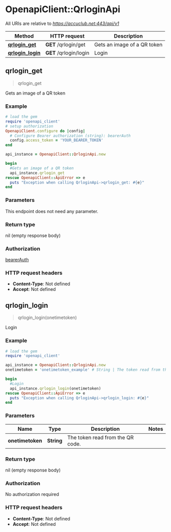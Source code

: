 # OpenapiClient::QrloginApi

All URIs are relative to *https://accuclub.net:443/api/v1*

Method | HTTP request | Description
------------- | ------------- | -------------
[**qrlogin_get**](QrloginApi.md#qrlogin_get) | **GET** /qrlogin/get | Gets an image of a QR token
[**qrlogin_login**](QrloginApi.md#qrlogin_login) | **GET** /qrlogin/login | Login



## qrlogin_get

> qrlogin_get

Gets an image of a QR token

### Example

```ruby
# load the gem
require 'openapi_client'
# setup authorization
OpenapiClient.configure do |config|
  # Configure Bearer authorization (string): bearerAuth
  config.access_token = 'YOUR_BEARER_TOKEN'
end

api_instance = OpenapiClient::QrloginApi.new

begin
  #Gets an image of a QR token
  api_instance.qrlogin_get
rescue OpenapiClient::ApiError => e
  puts "Exception when calling QrloginApi->qrlogin_get: #{e}"
end
```

### Parameters

This endpoint does not need any parameter.

### Return type

nil (empty response body)

### Authorization

[bearerAuth](../README.md#bearerAuth)

### HTTP request headers

- **Content-Type**: Not defined
- **Accept**: Not defined


## qrlogin_login

> qrlogin_login(onetimetoken)

Login

### Example

```ruby
# load the gem
require 'openapi_client'

api_instance = OpenapiClient::QrloginApi.new
onetimetoken = 'onetimetoken_example' # String | The token read from the QR code.

begin
  #Login
  api_instance.qrlogin_login(onetimetoken)
rescue OpenapiClient::ApiError => e
  puts "Exception when calling QrloginApi->qrlogin_login: #{e}"
end
```

### Parameters


Name | Type | Description  | Notes
------------- | ------------- | ------------- | -------------
 **onetimetoken** | **String**| The token read from the QR code. | 

### Return type

nil (empty response body)

### Authorization

No authorization required

### HTTP request headers

- **Content-Type**: Not defined
- **Accept**: Not defined

